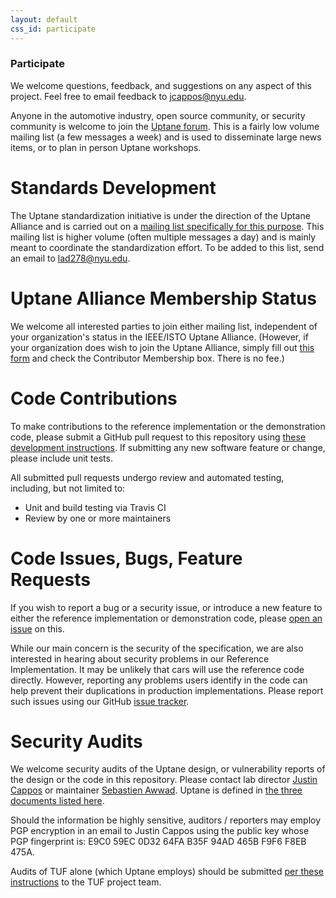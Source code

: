```yaml
---
layout: default
css_id: participate
---
```


### Participate

We welcome questions, feedback, and suggestions on any aspect of this project.
Feel free to email feedback to [jcappos@nyu.edu](jcappos@nyu.edu).

Anyone in the automotive industry, open source community, or security community
is welcome to join the
[Uptane forum](https://groups.google.com/forum/#!forum/uptane-forum).
This is a fairly low volume mailing list (a few messages a week) and is used
to disseminate large news items, or to plan in person Uptane workshops.

# Standards Development
The Uptane standardization initiative is under the direction of the Uptane
Alliance and is carried out on a
[mailing list specifically for this purpose](https://groups.google.com/forum/#!forum/uptane-standards).
This mailing list is higher volume (often multiple messages a day) and is
mainly meant to coordinate the standardization effort. To be added to this list, send an email to [lad278@nyu.edu](lad278@nyu.edu).

# Uptane Alliance Membership Status
We welcome all interested parties to join either mailing list, independent of  
your organization's status in the IEEE/ISTO Uptane Alliance.  (However, if your
organization does wish to join the Uptane Alliance, simply fill out
[this form](assets/UptaneAllianceMembershipAgreement.pdf) and check the
Contributor Membership box. There is no fee.)

# Code Contributions
To make contributions to the reference
implementation or the demonstration code, please submit a GitHub
pull request to this repository using
[these development instructions](https://github.com/secure-systems-lab/lab-guidelines/blob/master/dev-workflow.md).
If submitting any new software feature or change, please include unit tests.

All submitted pull requests undergo review and automated testing, including, but
not limited to:
* Unit and build testing via Travis CI
* Review by one or more maintainers

# Code Issues, Bugs, Feature Requests

If you wish to report a bug or a security issue, or introduce a new feature to
either the reference implementation or demonstration code, please [open an issue](https://github.com/secure-systems-lab/lab-guidelines/issues/new)
on this.

While our main concern is the security of the specification, we are
also interested in hearing about security problems in our Reference
Implementation. It may be unlikely that cars will use the reference code directly.
However, reporting any problems users identify in the code can help prevent their
duplications in production implementations. Please report such issues
using our GitHub [issue tracker](https://github.com/uptane/uptane/issues).

# Security Audits

We welcome security audits of the Uptane design, or vulnerability reports of
the design or the code in this repository. Please contact lab director
[Justin Cappos](jcappos@nyu.edu) or maintainer [Sebastien Awwad](sebastien.awwad@nyu.edu).
Uptane is defined in
[the three documents listed here](README.md#design-documentation).

Should the information be highly sensitive, auditors / reporters may employ
PGP encryption in an email to Justin Cappos using the public key whose PGP
fingerprint is: E9C0 59EC 0D32 64FA B35F  94AD 465B F9F6 F8EB 475A.

Audits of TUF alone (which Uptane employs) should be submitted
[per these instructions](https://github.com/theupdateframework/tuf/blob/develop/docs/GOVERNANCE.md#tuf-governance) to the TUF project team.
